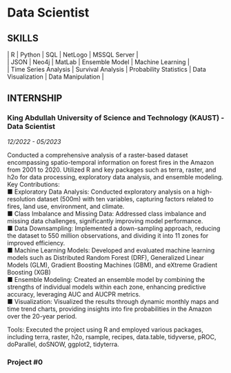 # Data Scientist

## SKILLS

|   R                       |   Python              |   SQL                     |   NetLogo             |   MSSQL Server        |<br />
|   JSON                    |   Neo4j               |   MatLab                  |   Ensemble Model      |   Machine Learning    |<br />
|   Time Series Analysis    |   Survival Analysis   |   Probability Statistics  |   Data Visualization  |   Data Manipulation   |

## INTERNSHIP

### King Abdullah University of Science and Technology (KAUST) - Data Scientist
_12/2022 - 05/2023_

Conducted a comprehensive analysis of a raster-based dataset encompassing spatio-temporal information on forest fires in the Amazon from 2001 to 2020. Utilized R and key packages such as terra, raster, and h2o for data processing, exploratory data analysis, and ensemble modeling.
Key Contributions:
<br /> ■	Exploratory Data Analysis: Conducted exploratory analysis on a high-resolution dataset (500m) with ten variables, capturing factors related to fires, land use, environment, and climate.
<br /> ■	Class Imbalance and Missing Data: Addressed class imbalance and missing data challenges, significantly improving model performance.
<br /> ■	Data Downsampling: Implemented a down-sampling approach, reducing the dataset to 550 million observations, and dividing it into 11 zones for improved efficiency.
<br /> ■	Machine Learning Models: Developed and evaluated machine learning models such as Distributed Random Forest (DRF), Generalized Linear Models (GLM), Gradient Boosting Machines (GBM), and eXtreme Gradient Boosting (XGB)
<br /> ■	Ensemble Modeling: Created an ensemble model by combining the strengths of individual models within each zone, enhancing predictive accuracy, leveraging AUC and AUCPR metrics.
<br /> ■	Visualization: Visualized the results through dynamic monthly maps and time trend charts, providing insights into fire probabilities in the Amazon over the 20-year period.

Tools: Executed the project using R and employed various packages, including terra, raster, h2o, rsample, recipes, data.table, tidyverse, pROC, doParallel, doSNOW, ggplot2, tidyterra.


### Project #0
